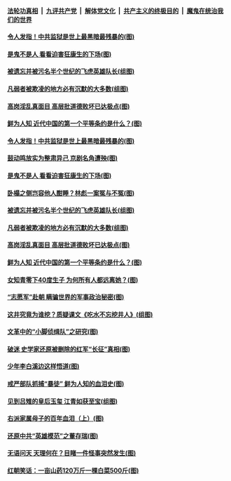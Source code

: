 

####  [法轮功真相](../../../../basic/blob/master/README.md?t=02252201) &nbsp;|&nbsp; [九评共产党](../../../../9ping.md/blob/master/README.md?t=02252201) &nbsp;|&nbsp; [解体党文化](../../../../jtdwh.md/blob/master/README.md?t=02252201)  &nbsp;|&nbsp; [共产主义的终极目的](../../../../gczydzjmd.md/blob/master/README.md?t=02252201) &nbsp;|&nbsp; [魔鬼在统治我们的世界](../../../../mgztzwmdsj.md/blob/master/README.md?t=02252201) 

#### [令人发指！中共监狱是世上最黑暗最残暴的(图)](../pages/p6/963279.md?t=02252201) 

#### [是鬼不是人 看看迫害狂康生的下场(图)](../pages/p6/963328.md?t=02252201) 

#### [被遗忘并被污名半个世纪的飞虎英雄队长(组图)](../pages/p6/962845.md?t=02252201) 

#### [凡弱者被欺凌的地方必有沉默的大多数(组图)](../pages/p6/963327.md?t=02252201) 

#### [高岗淫乱真面目 高层批道德败坏已达极点(图)](../pages/p6/962364.md?t=02252201) 

#### [鲜为人知 近代中国的第一个平等条约是什么？(图)](../pages/p6/940394.md?t=02252201) 

#### [令人发指！中共监狱是世上最黑暗最残暴的(图)](../pages/p6/963279.md?t=02252201) 

#### [鼓动鸣放实为整肃异己 京剧名角遭殃(图)](../pages/p6/963260.md?t=02252201) 

#### [是鬼不是人 看看迫害狂康生的下场(图)](../pages/p6/963328.md?t=02252201) 

#### [卧榻之侧岂容他人酣睡？林彪一案冤与不冤(图)](../pages/p6/962310.md?t=02252201) 

#### [被遗忘并被污名半个世纪的飞虎英雄队长(组图)](../pages/p6/962845.md?t=02252201) 

#### [凡弱者被欺凌的地方必有沉默的大多数(组图)](../pages/p6/963327.md?t=02252201) 

#### [高岗淫乱真面目 高层批道德败坏已达极点(图)](../pages/p6/962364.md?t=02252201) 

#### [鲜为人知 近代中国的第一个平等条约是什么？(图)](../pages/p6/940394.md?t=02252201) 

#### [女知青零下40度生子 为何所有人都远离她？(图)](../pages/p6/962837.md?t=02252201) 

#### [“志愿军”赴朝 瞒骗世界的军事政治秘密(图)](../pages/p6/961415.md?t=02252201) 

#### [这井究竟为谁挖？质疑课文《吃水不忘挖井人》(组图)](../pages/p6/962696.md?t=02252201) 

#### [文革中的“小脚侦缉队”之研究(图)](../pages/p6/963033.md?t=02252201) 

#### [破迷 史学家还原被删除的红军“长征”真相(图)](../pages/p6/962314.md?t=02252201) 

#### [少年李白溪边这样悟道(图)](../pages/p6/962089.md?t=02252201) 

#### [戒严部队抓捕“暴徒” 鲜为人知的血泪史(图)](../pages/p6/961628.md?t=02252201) 

#### [见到吕雉的皇后玉玺 江青如获至宝(组图)](../pages/p6/962832.md?t=02252201) 

#### [右派家属母子的百年血泪（上）(图)](../pages/p6/962183.md?t=02252201) 

#### [还原中共“英雄模范”之董存瑞(图)](../pages/p6/961414.md?t=02252201) 

#### [无语问天 天理何在？目睹一件怪事突然发生(图)](../pages/p6/962320.md?t=02252201) 

#### [红朝笑话：一亩山药120万斤一棵白菜500斤(图)](../pages/p6/962476.md?t=02252201) 

